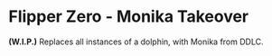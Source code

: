 # Flipper Zero - Monika Takeover
**(W.I.P.)** Replaces all instances of a dolphin, with Monika from DDLC.
